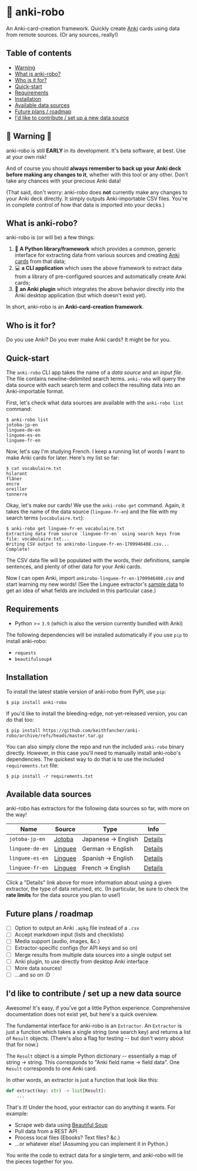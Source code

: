 # 🤖 anki-robo

An Anki-card-creation framework. Quickly create [Anki](https://apps.ankiweb.net/)
cards using data from remote sources. (Or any sources, really!)

## Table of contents

- [Warning](#-warning-)
- [What is anki-robo?](#what-is-anki-robo)
- [Who is it for?](#who-is-it-for)
- [Quick-start](#quick-start)
- [Requirements](#requirements)
- [Installation](#installation)
- [Available data sources](#available-data-sources)
- [Future plans / roadmap](#future-plans--roadmap)
- [I'd like to contribute / set up a new data source](#id-like-to-contribute--set-up-a-new-data-source)

## 🚨 Warning 🚨

anki-robo is still **EARLY** in its development. It's beta software, at best.
Use at your own risk!

And of course you should **always remember to back up your Anki deck before
making any changes to it**, whether with this tool or any other. Don't take
any chances with your precious Anki data!

(That said, don't worry: anki-robo does **not** currently make any changes to
your Anki deck directly. It simply outputs Anki-importable CSV files. You're
in complete control of how that data is imported into your decks.)

## What is anki-robo?

anki-robo is (or will be) a few things:

1. 🧩 **A Python library/framework** which provides a common, generic
   interface for extracting data from various sources and creating [Anki
   cards](https://apps.ankiweb.net/) from that data;
2. 💻 **a CLI application** which uses the above framework to extract data
   from a library of pre-configured sources and automatically create Anki
   cards;
3. 🔌 **an Anki plugin** which integrates the above behavior directly into the
   Anki desktop application (but which doesn't exist yet).

In short, anki-robo is an **Anki-card-creation framework**.

## Who is it for?

Do you use Anki? Do you ever make Anki cards? It might be for you.

## Quick-start

The `anki-robo` CLI app takes the name of a *data source* and an *input file*.
The file contains newline-delimited search terms. `anki-robo` will query the
data source with each search term and collect the resulting data into an
Anki-importable format.

First, let's check what data sources are available with the `anki-robo list`
command:

```
$ anki-robo list
jotoba-jp-en
linguee-de-en
linguee-es-en
linguee-fr-en
```

Now, let's say I'm studying French. I keep a running list of words I want to
make Anki cards for later. Here's my list so far:

```
$ cat vocabulaire.txt
hilarant
flâner
encre
oreiller
tonnerre
```

Okay, let's make our cards! We use the `anki-robo get` command. Again, it
takes the name of the data source (`linguee-fr-en`) and the file with my
search terms (`vocabulaire.txt`):

```
$ anki-robo get linguee-fr-en vocabulaire.txt
Extracting data from source `linguee-fr-en` using search keys from file: vocabulaire.txt...
Writing CSV output to ankirobo-linguee-fr-en-1709946408.csv... Complete!
```

The CSV data file will be populated with the words, their definitions, sample
sentences, and plenty of other data for your Anki cards.

Now I can open Anki, import `ankirobo-linguee-fr-en-1709946408.csv` and start
learning my new words! (See the Linguee extractor's [sample
data](extractor-details.md#sample-data-1) to get an idea of what fields are
included in this particular case.)

## Requirements

- Python >= `3.9` (which is also the version currently bundled with Anki)

The following dependencies will be installed automatically if you use `pip` to
install anki-robo:

- `requests`
- `beautifulsoup4`

## Installation

To install the latest stable version of anki-robo from PyPI, use `pip`:

```
$ pip install anki-robo
```

If you'd like to install the bleeding-edge, not-yet-released version, you can
do that too:

```
$ pip install https://github.com/keithfancher/anki-robo/archive/refs/heads/master.tar.gz
```

You can also simply clone the repo and run the included `anki-robo` binary
directly. However, in this case you'll need to manually install anki-robo's
dependencies. The quickest way to do that is to use the included
`requirements.txt` file:

```
$ pip install -r requirements.txt
```

## Available data sources

anki-robo has extractors for the following data sources so far, with more on
the way!

| Name | Source | Type | Info |
|------|--------|------|------|
| `jotoba-jp-en` | [Jotoba](https://jotoba.de/) | Japanese -> English | [Details](extractor-details.md#jotoba)
| `linguee-de-en` | [Linguee](https://www.linguee.com/german-english/) | German -> English | [Details](extractor-details.md#linguee)
| `linguee-es-en` | [Linguee](https://www.linguee.com/spanish-english/) | Spanish -> English | [Details](extractor-details.md#linguee)
| `linguee-fr-en` | [Linguee](https://www.linguee.com/french-english/) | French -> English | [Details](extractor-details.md#linguee)

Click a "Details" link above for more information about using a given
extractor, the type of data returned, etc. (In particular, be sure to check
the **rate limits** for the data source you plan to use!)

## Future plans / roadmap

- [ ] Option to output an Anki `.apkg` file instead of a `.csv`
- [ ] Accept markdown input (lists and checklists)
- [ ] Media support (audio, images, &c.)
- [ ] Extractor-specific configs (for API keys and so on)
- [ ] Merge results from multiple data sources into a single output set
- [ ] Anki plugin, to use directly from desktop Anki interface
- [ ] More data sources!
- [ ] ...and so on :D

## I'd like to contribute / set up a new data source

Awesome! It's easy, if you've got a little Python experience. Comprehensive
documentation does not exist yet, but here's a quick overview.

The fundamental interface for anki-robo is an `Extractor`. An `Extractor` is
just a function which takes a single string (one search key) and returns a
list of `Result` objects. (There's also a flag for testing -- but don't worry
about that for now.)

The `Result` object is a simple Python dictionary -- essentially a map of
string -> string. This corresponds to "Anki field name -> field data". One
`Result` corresponds to one Anki card.

In other words, an extractor is just a function that look like this:

```python
def extract(key: str) -> list[Result]:
    ...
```

That's it! Under the hood, your extractor can do anything it wants. For
example:

- Scrape web data using [Beautiful
  Soup](https://beautiful-soup-4.readthedocs.io/en/latest/)
- Pull data from a REST API
- Process local files (Ebooks? Text files? &c.)
- ...or whatever else! (Assuming you can implement it in Python.)

You write the code to extract data for a single term, and anki-robo will tie
the pieces together for you.
